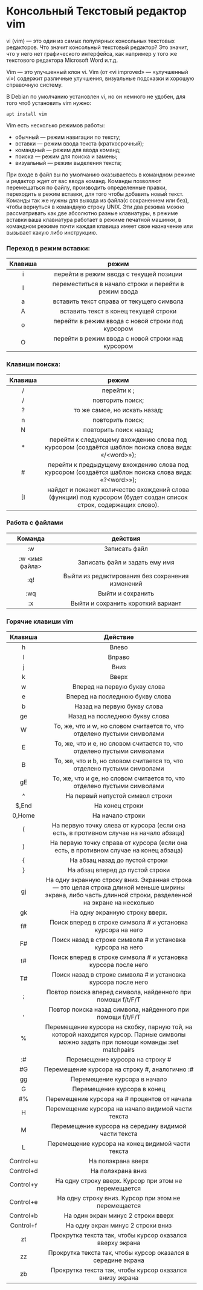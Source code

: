 # Консольный Текстовый редактор vim
vi (vim) — это один из самых популярных консольных текстовых редакторов. Что значит консольный текстовый редактор? Это значит, что у него нет графического интерфейса, как например у того же текстового редактора Microsoft Word и.т.д.

Vim — это улучшенный клон vi. Vim (от «vi improved» — «улучшенный vi») содержит различные улучшения, визуальные подсказки и хорошую справочную систему.

В Debian по умолчанию установлен vi, но он немного не удобен, для того чтоб установить vim нужно:
```
apt install vim
```

Vim есть несколько режимов работы:

* обычный — режим навигации по тексту;
* вставки — режим ввода текста (краткосрочный);
* командный — режим для ввода команд;
* поиска — режим для поиска и замены;
* визуальный — режим выделения текста;

При входе в файл вы по умолчанию оказываетесь в командном режиме и редактор ждет от вас ввода команд. Команды позволяют перемещаться по файлу, производить определенные правки, переходить в режим вставки, для того чтобы добавить новый текст. Команды так же нужны для выхода из файла(с сохранением или без), чтобы вернуться в командную строку UNIX.
Эти два режима можно рассматривать как две абсолютно разные клавиатуры, в режиме вставки ваша клавиатура работает в режиме печатной машинки, в командном режиме почти каждая клавиша имеет свое назначение или вызывает какую либо инструкцию.

### Переход в режим вставки:


| Клавиша            | режим              |                                                                                                                                     
|:-------------:|:-------------:|  
|  i |  перейти в режим ввода с текущей позиции |     
|  I |  переместиться в начало строки и перейти в режим ввода |     
|  a |  вставить текст справа от текущего символа |     
|  A |  вставить текст в конец текущей строки |     
|  o |  перейти в режим ввода с новой строки под курсором |     
|  O |  перейти в режим ввода с новой строки над курсором |     

### Клавиши поиска:


| Клавиша            | режим              |                                                                                                                                             
|:-------------:|:-------------:|  
| /<pattern> | перейти к <pattern>;
| / | повторить поиск;
| ?<text> | то же самое, но искать назад;
| n | повторить поиск;
| N | повторить поиск назад;
| * | перейти к следующему вхождению слова под курсором (создаётся шаблон поиска слова вида: «/\<word\>»);
| # | перейти к предыдущему вхождению слова под курсором (создаётся шаблон поиска слова вида: «?\<word\>»);
| [I  | найдет и покажет количество вхождений слова (функции) под курсором (будет создан список строк, содержащих слово).

### Работа с файлами

| Команда       | действия      |                                                                                                                                             
|:-------------:|:-------------:|  
|:w         |	Записать файл
|:w <имя файла>|	Записать файл и задать ему имя
|:q!	|Выйти из редактирования без сохранения изменений
|:wq	|Выйти и сохранить
|:x	|Выйти и сохранить короткий вариант
  
  
### Горячие клавиши vim
  
| Клавиша           | Действие   |                                                                                                                                             
|:-------------:|:-------------:|                                                                                                                                             
|h	            | Влево                                                                                                                                                       |
|l	            | Вправо                                                                                                                                                      |
|j	            | Вниз                                                                                                                                                        |
|k	            | Вверх                                                                                                                                                       |
|w	            | Вперед на первую букву слова                                                                                                                                |
|e	            | Вперед на последнюю букву слова                                                                                                                             |
|b	            | Назад на первую букву слова                                                                                                                                 |
|ge	            | Назад на последнюю букву слова                                                                                                                              |
|W	            | То, же, что и w, но словом считается то, что отделено пустыми символами                                                                                     |
|E	            | То, же, что и e, но словом считается то, что отделено пустыми символами                                                                                     |
|B	            | То, же, что и b, но словом считается то, что отделено пустыми символами                                                                                     |
|gE	            | То, же, что и ge, но словом считается то, что отделено пустыми символами                                                                                    |
|^	            | На первый непустой символ строки                                                                                                                            |
|$,End	        | На конец строки                                                                                                                                             |
|0,Home	        | На начало строки                                                                                                                                            |
|(	            | На первую точку слева от курсора (если она есть, в противном случае на начало абзаца)                                                                       |
|)	            | На первую точку справа от курсора (если она есть, в противном случае на конец абзаца)                                                                       |
|{	            | На абзац назад до пустой строки                                                                                                                             |
|}	            | На абзац вперед до пустой строки                                                                                                                            |
|gj	            | На одну экранную строку вниз. Экранная строка — это целая строка длиной меньше ширины экрана, либо часть длинной строки, разделенной на экране на несколько |
|gk	            | На одну экранную строку вверх.                                                                                                                              |
|f#	            | Поиск вперед в строке символа # и установка курсора на него                                                                                                 |
|F#	            | Поиск назад в строке символа # и установка курсора на него                                                                                                  |
|t#	            | Поиск вперед в строке символа # и установка курсора после него                                                                                              |
|T#	            | Поиск назад в строке символа # и установка курсора после него                                                                                               |
|;	            | Повтор поиска вперед символа, найденного при помощи f/t/F/T                                                                                                 |
|,	            | Повтор поиска назад символа, найденного при помощи f/t/F/T                                                                                                  |
|%	            | Перемещение курсора на скобку, парную той, на которой находится курсор. Парные символы можно задать при помощи команды :set matchpairs                      |
|:#	            | Перемещение курсора на строку #                                                                                                                             |
|#G	            | Перемещение курсора на строку #, аналогично :#                                                                                                              |
|gg	            | Перемещение курсора в начало                                                                                                                                |
|G	            | Перемещение курсора в конец                                                                                                                                 |
|#%	            | Перемещение курсора на # процентов от начала                                                                                                                |
|H	            | Перемещение курсора на начало видимой части текста                                                                                                          |
|M	            | Перемещение курсора на середину видимой части текста                                                                                                        |
|L	            | Перемещение курсора на конец видимой части текста                                                                                                           |
|Control+u	    | На полэкрана вверх                                                                                                                                          |
|Control+d	    | На полэкрана вниз                                                                                                                                           |
|Control+y	    | На одну строку вверх. Курсор при этом не перемещается                                                                                                       |
|Control+e	    | На одну строку вниз. Курсор при этом не перемещается                                                                                                        |
|Control+b	    | На один экран минус 2 строки вверх                                                                                                                          |
|Control+f	    | На одну экран минус 2 строки вниз                                                                                                                           |
|zt	            | Прокрутка текста так, чтобы курсор оказался вверху экрана                                                                                                   |
|zz	            | Прокрутка текста так, чтобы курсор оказался в середине экрана                                                                                               |
|zb	            | Прокрутка текста так, чтобы курсор оказался внизу экрана                                                                                                    |
